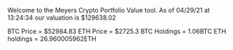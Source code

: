 Welcome to the Meyers Crypto Portfolio Value tool. 
As of 04/29/21 at 13:24:34 our valuation is $129638.02 

BTC Price = $52984.83
 ETH Price = $2725.3
BTC Holdings = 1.06BTC
 ETH holdings = 26.960005962ETH 
